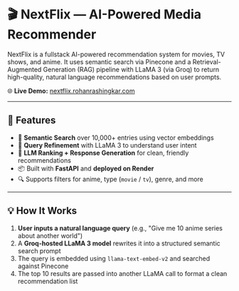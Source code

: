 # 🎬 NextFlix — AI-Powered Media Recommender

NextFlix is a fullstack AI-powered recommendation system for movies, TV shows, and anime. It uses semantic search via Pinecone and a Retrieval-Augmented Generation (RAG) pipeline with LLaMA 3 (via Groq) to return high-quality, natural language recommendations based on user prompts.

🌐 **Live Demo:** [nextflix.rohanrashingkar.com](https://nextflix.rohanrashingkar.com)

---

## 🚀 Features

- 🔎 **Semantic Search** over 10,000+ entries using vector embeddings
- 🧠 **Query Refinement** with LLaMA 3 to understand user intent
- 🤖 **LLM Ranking + Response Generation** for clean, friendly recommendations
- 📦 Built with **FastAPI** and **deployed on Render**
- 🔍 Supports filters for anime, type (`movie` / `tv`), genre, and more

---

## 💡 How It Works

1. **User inputs a natural language query** (e.g., "Give me 10 anime series about another world")
2. A **Groq-hosted LLaMA 3 model** rewrites it into a structured semantic search prompt
3. The query is embedded using `llama-text-embed-v2` and searched against Pinecone
4. The top 10 results are passed into another LLaMA call to format a clean recommendation list